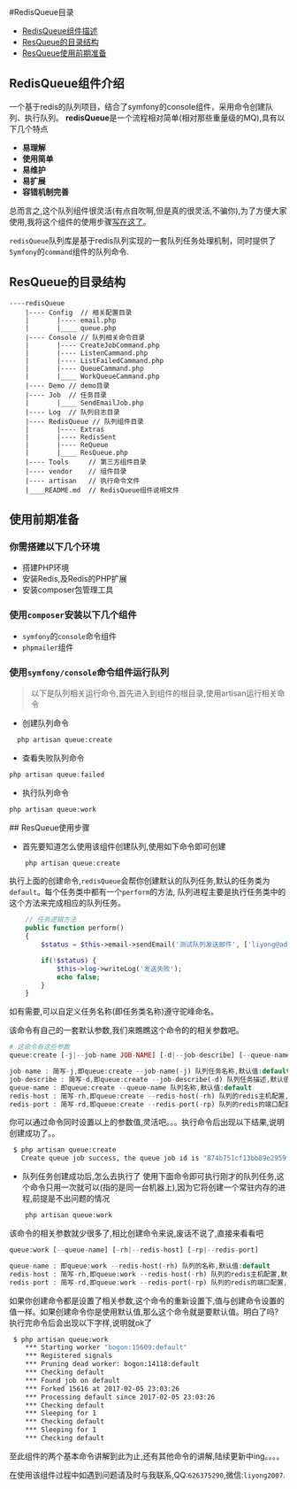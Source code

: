 #RedisQueue目录
   + [RedisQueue组件描述](#redisQueue1)
   + [ResQueue的目录结构](#resQueue2)
   + [ResQueue使用前期准备](#resQueue3)



## <span id="redisQueue1"> RedisQueue组件介绍 </span>
一个基于redis的队列项目，结合了symfony的console组件，采用命令创建队列、执行队列。
**redisQueue**是一个流程相对简单(相对那些重量级的MQ),具有以下几个特点

+ **易理解**
+ **使用简单**
+ **易维护**
+ **易扩展**
+ **容错机制完善**

总而言之,这个队列组件很灵活(有点自吹啊,但是真的很灵活,不骗你),为了方便大家使用,我将这个组件的使用步骤[写在这了](#)。

`redisQueue`队列库是基于redis队列实现的一套队列任务处理机制，同时提供了`Symfony`的`command`组件的队列命令.

## <span id="resQueue2"> ResQueue的目录结构 </span>

```
----redisQueue
    |---- Config  // 相关配置目录
    |       |---- email.php
    |       |____ queue.php
    |---- Console // 队列相关命令目录
    |       |---- CreateJobCommand.php
    |       |---- ListenCammand.php
    |       |---- ListFailedCammand.php
    |       |---- QueueCammand.php
    |       |____ WorkQueueCammand.php
    |---- Demo // demo目录
    |---- Job  // 任务目录
    |       |____ SendEmailJob.php
    |---- Log  // 队列日志目录
    |---- RedisQueue // 队列组件目录
    |       |---- Extras
    |       |---- RedisSent
    |       |---- ReQueue
    |       |____ ResQueue.php
    |---- Tools     // 第三方组件目录
    |---- vendor    // 组件目录
    |---- artisan   // 执行命令文件
    |____README.md  // RedisQueue组件说明文件

```
## <span id="resQueue3"> 使用前期准备 </span>

### 你需搭建以下几个环境
  + 搭建PHP环境
  + 安装Redis,及Redis的PHP扩展
  + 安装composer包管理工具

### 使用`composer`安装以下几个组件
  + `symfony`的`console`命令组件
  + `phpmailer`组件

### 使用`symfony/console`命令组件运行队列
>以下是队列相关运行命令,首先进入到组件的根目录,使用artisan运行相关命令

+ 创建队列命令

```php
  php artisan queue:create

```
+ 查看失败队列命令

```php
php artisan queue:failed
```

+ 执行队列命令

```php
php artisan queue:work
```

##<span id="resQueue3"> ResQueue使用步骤 </span>

+ 首先要知道怎么使用该组件创建队列,使用如下命令即可创建
```php
    php artisan queue:create
```
执行上面的创建命令,`redisQueue`会帮你创建默认的队列任务,默认的任务类为`default`。每个任务类中都有一个`perform`的方法,
队列进程主要是执行任务类中的这个方法来完成相应的队列任务。

```php
    // 任务逻辑方法
    public function perform()
    {
        $status = $this->email->sendEmail('测试队列发送邮件', ['liyong@addnewer.com'], 'RedisQueue');

        if(!$status) {
            $this->log->writeLog('发送失败');
            echo false;
        }
    }
```
如有需要,可以自定义任务名称(即任务类名称)遵守驼峰命名。

该命令有自己的一套默认参数,我们来瞧瞧这个命令的的相关参数吧。
```php
# 这命令有这些参数
queue:create [-j|--job-name JOB-NAME] [-d|--job-describe] [--queue-name] [-rh|--redis-host] [-rp|--redis-port]

job-name : 简写-j,即queue:create --job-name(-j) 队列任务名称,默认值:default
job-describe : 简写-d,即queue:create --job-describe(-d) 队列任务描述,默认值:Describe the function of the queue
queue-name : 即queue:create --queue-name 队列名称,默认值:default
redis-host : 简写-rh,即queue:create --redis-host(-rh) 队列的redis主机配置,默认值:127.0.0.1
redis-port : 简写-rd,即queue:create --redis-port(-rp) 队列的redis的端口配置,默认值:3306

```
你可以通过命令同时设置以上的参数值,灵活吧。。。执行命令后出现以下结果,说明创建成功了。。

```sh
 $ php artisan queue:create
   Create queue job success, the queue job id is "874b751cf13bb89e2959fb7d4935d313"
```
+ 队列任务创建成功后,怎么去执行了
使用下面命令即可执行刚才的队列任务,这个命令只用一次就可以(指的是同一台机器上),因为它将创建一个常驻内存的进程,前提是不出问题的情况
```php
    php artisan queue:work
```
该命令的相关参数就少很多了,相比创建命令来说,废话不说了,直接来看看吧

```php
queue:work [--queue-name] [-rh|--redis-host] [-rp|--redis-port]

queue-name : 即queue:work --redis-host(-rh) 队列的名称,默认值:default
redis-host : 简写-rh,即queue:work --redis-host(-rh) 队列的redis主机配置,默认值:127.0.0.1
redis-port : 简写-rd,即queue:work --redis-port(-rp) 队列的redis的端口配置,默认值:3306
```
如果你创建命令都是设置了相关参数,这个命令的重新设置下,值与创建命令设置的值一样。如果创建命令你是使用默认值,那么这个命令就是要默认值。明白了吗?
执行完命令后会出现以下字样,说明就ok了
```sh
 $ php artisan queue:work
    *** Starting worker "bogon:15609:default"
    *** Registered signals
    *** Pruning dead worker: bogon:14118:default
    *** Checking default
    *** Found job on default
    *** Forked 15616 at 2017-02-05 23:03:26
    *** Processing default since 2017-02-05 23:03:26
    *** Checking default
    *** Sleeping for 1
    *** Checking default
    *** Sleeping for 1
    *** Checking default

```
至此组件的两个基本命令讲解到此为止,还有其他命令的讲解,陆续更新中ing。。。。

在使用该组件过程中如遇到问题请及时与我联系,QQ:`626375290`,微信:`liyong2007`.

 
